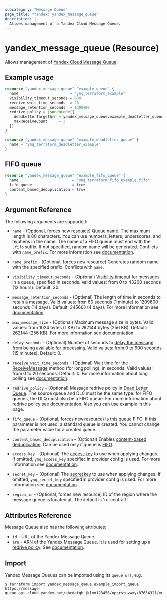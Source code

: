 ```yaml
---
subcategory: "Message Queue"
page_title: "Yandex: yandex_message_queue"
description: |-
  Allows management of a Yandex Cloud Message Queue.
---
```


# yandex_message_queue (Resource)

Allows management of [Yandex Cloud Message Queue](https://cloud.yandex.com/docs/message-queue).

## Example usage

```terraform
resource "yandex_message_queue" "example_queue" {
  name                       = "ymq_terraform_example"
  visibility_timeout_seconds = 600
  receive_wait_time_seconds  = 20
  message_retention_seconds  = 1209600
  redrive_policy = jsonencode({
    deadLetterTargetArn = yandex_message_queue.example_deadletter_queue.arn
    maxReceiveCount     = 3
  })
}

resource "yandex_message_queue" "example_deadletter_queue" {
  name = "ymq_terraform_deadletter_example"
}
```

## FIFO queue

```terraform
resource "yandex_message_queue" "example_fifo_queue" {
  name                        = "ymq_terraform_fifo_example.fifo"
  fifo_queue                  = true
  content_based_deduplication = true
}
```

## Argument Reference

The following arguments are supported:

* `name` - (Optional, forces new resource) Queue name. The maximum length is 80 characters. You can use numbers, letters, underscores, and hyphens in the name. The name of a FIFO queue must end with the `.fifo` suffix. If not specified, random name will be generated. Conflicts with `name_prefix`. For more information see [documentation](https://cloud.yandex.com/docs/message-queue/api-ref/queue/CreateQueue).

* `name_prefix` - (Optional, forces new resource) Generates random name with the specified prefix. Conflicts with `name`.

* `visibility_timeout_seconds` - (Optional) [Visibility timeout](https://cloud.yandex.com/docs/message-queue/concepts/visibility-timeout) for messages in a queue, specified in seconds. Valid values: from 0 to 43200 seconds (12 hours). Default: 30.

* `message_retention_seconds` - (Optional) The length of time in seconds to retain a message. Valid values: from 60 seconds (1 minute) to 1209600 seconds (14 days). Default: 345600 (4 days). For more information see [documentation](https://cloud.yandex.com/docs/message-queue/api-ref/queue/CreateQueue).

* `max_message_size` - (Optional) Maximum message size in bytes. Valid values: from 1024 bytes (1 KB) to 262144 bytes (256 KB). Default: 262144 (256 KB). For more information see [documentation](https://cloud.yandex.com/docs/message-queue/api-ref/queue/CreateQueue).

* `delay_seconds` - (Optional) Number of seconds to [delay the message from being available for processing](https://cloud.yandex.com/docs/message-queue/concepts/delay-queues#delay-queues). Valid values: from 0 to 900 seconds (15 minutes). Default: 0.

* `receive_wait_time_seconds` - (Optional) Wait time for the [ReceiveMessage](https://cloud.yandex.com/docs/message-queue/api-ref/message/ReceiveMessage) method (for long polling), in seconds. Valid values: from 0 to 20 seconds. Default: 0. For more information about long polling see [documentation](https://cloud.yandex.com/docs/message-queue/concepts/long-polling).

* `redrive_policy` - (Optional) Message redrive policy in [Dead Letter Queue](https://cloud.yandex.com/docs/message-queue/concepts/dlq). The source queue and DLQ must be the same type: for FIFO queues, the DLQ must also be a FIFO queue. For more information about redrive policy see [documentation](https://cloud.yandex.com/docs/message-queue/api-ref/queue/CreateQueue). Also you can use example in this page.

* `fifo_queue` - (Optional, forces new resource) Is this queue [FIFO](https://cloud.yandex.com/docs/message-queue/concepts/queue#fifo-queues). If this parameter is not used, a standard queue is created. You cannot change the parameter value for a created queue.

* `content_based_deduplication` - (Optional) Enables [content-based deduplication](https://cloud.yandex.com/docs/message-queue/concepts/deduplication#content-based-deduplication). Can be used only if queue is [FIFO](https://cloud.yandex.com/docs/message-queue/concepts/queue#fifo-queues).

* `access_key` - (Optional) The [access key](https://cloud.yandex.com/docs/iam/operations/sa/create-access-key) to use when applying changes. If omitted, `ymq_access_key` specified in provider config is used. For more information see [documentation](https://cloud.yandex.com/docs/message-queue/quickstart).

* `secret_key` - (Optional) The [secret key](https://cloud.yandex.com/docs/iam/operations/sa/create-access-key) to use when applying changes. If omitted, `ymq_secret_key` specified in provider config is used. For more information see [documentation](https://cloud.yandex.com/docs/message-queue/quickstart).

* `region_id` - (Optional, forces new resource) ID of the region where the message queue is located at. The default is 'ru-central1'.

## Attributes Reference

Message Queue also has the following attributes:

* `id` - URL of the Yandex Message Queue.
* `arn` - ARN of the Yandex Message Queue. It is used for setting up a [redrive policy](https://cloud.yandex.com/docs/message-queue/concepts/dlq). See [documentation](https://cloud.yandex.com/docs/message-queue/api-ref/queue/SetQueueAttributes).

## Import

Yandex Message Queues can be imported using its `queue url`, e.g.

```
$ terraform import yandex_message_queue.example_import_queue https://message-queue.api.cloud.yandex.net/abcdefghijklmn123456/opqrstuvwxyz87654321/ymq_terraform_import_example
```
